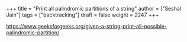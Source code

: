 +++
title = "Print all palindromic partitions of a string"
author = ["Seshal Jain"]
tags = ["backtracking"]
draft = false
weight = 2247
+++

<https://www.geeksforgeeks.org/given-a-string-print-all-possible-palindromic-partition/>
